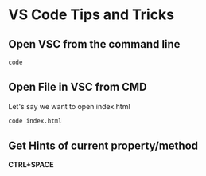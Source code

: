 # VS Code Tips and Tricks

## Open VSC from the command line
```cmd
code
```
## Open File in VSC from CMD
Let's say we want to open index.html
```cmd
code index.html
```
## Get Hints of current property/method
**CTRL+SPACE**


